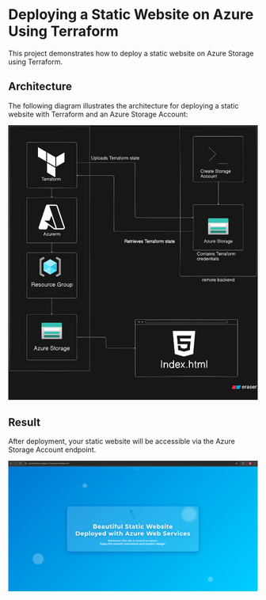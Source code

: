 # Deploying a Static Website on Azure Using Terraform

This project demonstrates how to deploy a static website on Azure Storage using Terraform.

## Architecture

The following diagram illustrates the architecture for deploying a static website with Terraform and an Azure Storage Account:

![Architecture Diagram](https://github.com/Rudraksh121a/terraform-deploy-static-website-via-storage-account/blob/main/images/arch.png)

## Result

After deployment, your static website will be accessible via the Azure Storage Account endpoint.

![Deployed Website Screenshot](https://github.com/Rudraksh121a/terraform-deploy-static-website-via-storage-account/blob/main/images/website.png)
